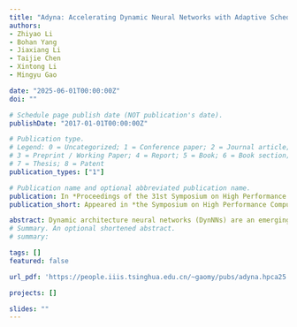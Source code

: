 ```yaml
---
title: "Adyna: Accelerating Dynamic Neural Networks with Adaptive Scheduling"
authors:
- Zhiyao Li
- Bohan Yang
- Jiaxiang Li
- Taijie Chen
- Xintong Li
- Mingyu Gao

date: "2025-06-01T00:00:00Z"
doi: ""

# Schedule page publish date (NOT publication's date).
publishDate: "2017-01-01T00:00:00Z"

# Publication type.
# Legend: 0 = Uncategorized; 1 = Conference paper; 2 = Journal article;
# 3 = Preprint / Working Paper; 4 = Report; 5 = Book; 6 = Book section;
# 7 = Thesis; 8 = Patent
publication_types: ["1"]

# Publication name and optional abbreviated publication name.
publication: In *Proceedings of the 31st Symposium on High Performance Computer Architecture*
publication_short: Appeared in *the Symposium on High Performance Computer Architecture (HPCA) 2025*

abstract: Dynamic architecture neural networks (DynNNs) are an emerging type of deep learning models that can leverage different processing difficulties of data samples to dynamically reduce computation demands at runtime. However, current GPUs and specialized accelerators lack the necessary architecture and dataflow support to achieve the promised theoretical efficiency improvements due to the high dynamism in DynNN execution. We propose Adyna, a novel hardware-software co-design solution to efficiently support DynNN inference. Adyna uses a unified representation to capture most existing DynNNs to enable a general design. It features a dynamism-aware, multi-kernel selection paradigm, in which the dataflow scheduler makes resource allocation decisions according to the distribution of dynamic size values, and the hardware architecture keeps multiple precompiled kernels and selects the best matching one to process each specific data sample according to its dynamic size. Adyna further uses an effective kernel sampling algorithm to carefully choose the set of kernels to load onto the hardware. Evaluated on various DynNN models, Adyna can outperform state-of-the-art multi-tile and multi-tenant accelerators by 1.70× and 1.57× on average, and up to 2.32× and 2.01×.
# Summary. An optional shortened abstract.
# summary: 

tags: []
featured: false

url_pdf: 'https://people.iiis.tsinghua.edu.cn/~gaomy/pubs/adyna.hpca25.pdf'

projects: []

slides: ""
---
```

